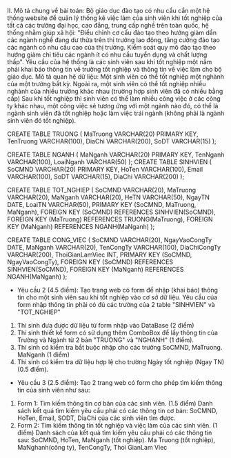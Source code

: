 II. Mô tả chung về bài toán:
Bộ giáo dục đào tạo có nhu cầu cần một hệ thống website để quản lý thống kê việc làm của sinh viên khi tốt nghiệp của tất cả các trường đại học, cao đẳng, trung cấp nghề trên toàn quốc, hệ thống nhằm giúp xã hội: "Điều chỉnh cơ cấu đào tạo theo hướng giảm dần các ngành nghề đang dư thừa trên thị trường lao động, tăng cường đào tạo các ngành có nhu cầu cao của thị trường. Kiểm soát quy mô đào tạo theo hướng giảm chỉ tiêu các ngành ít có nhu cầu tuyển dụng và chất lượng thấp".
Yêu cầu của hệ thống là các sinh viên sau khi tốt nghiệp một năm phải khai báo thông tin về trường tốt nghiệp và thông tin về việc làm cho bộ giáo dục.
Mô tả quan hệ dữ liệu:
Một sinh viên có thể tốt nghiệp một nghành của một trường bất kỳ. Ngoài ra, một sinh viên có thể tốt nghiệp nhiều nghành của nhiều trường khác nhau (trường hợp sinh viên đã có nhiều bằng cấp)
Sau khi tốt nghiệp thì sinh viên có thể làm nhiều công việc ở các công ty khác nhau, một công việc sẽ tương ứng với một ngành nào đó, có thể là ngành sinh viên đã tốt nghiệp hoặc làm việc trái ngành (không phải là ngành sinh viên đó tốt nghiệp).

CREATE TABLE TRUONG (
    MaTruong VARCHAR(20) PRIMARY KEY,
    TenTruong VARCHAR(100),
    DiaChi VARCHAR(200),
    SoDT VARCHAR(15)
);

CREATE TABLE NGANH (
    MaNganh VARCHAR(20) PRIMARY KEY,
    TenNganh VARCHAR(100),
    LoaiNganh VARCHAR(50)
);
CREATE TABLE SINHVIEN (
    SoCMND VARCHAR(20) PRIMARY KEY,
    HoTen VARCHAR(100),
    Email VARCHAR(100),
    SoDT VARCHAR(15),
    DiaChi VARCHAR(200)
);

CREATE TABLE TOT_NGHIEP (
    SoCMND VARCHAR(20),
    MaTruong VARCHAR(20),
    MaNganh VARCHAR(20),
    HeTN VARCHAR(50),
    NgayTN DATE,
    LoaiTN VARCHAR(50),
    PRIMARY KEY (SoCMND, MaTruong, MaNganh),
    FOREIGN KEY (SoCMND) REFERENCES SINHVIEN(SoCMND),
    FOREIGN KEY (MaTruong) REFERENCES TRUONG(MaTruong),
    FOREIGN KEY (MaNganh) REFERENCES NGANH(MaNganh)
);

CREATE TABLE CONG_VIEC (
    SoCMND VARCHAR(20),
    NgayVaoCongTy DATE,
    MaNganh VARCHAR(20),
    TenCongTy VARCHAR(100),
    DiaChiCongTy VARCHAR(200),
    ThoiGianLamViec INT,
    PRIMARY KEY (SoCMND, NgayVaoCongTy),
    FOREIGN KEY (SoCMND) REFERENCES SINHVIEN(SoCMND),
    FOREIGN KEY (MaNganh) REFERENCES NGANH(MaNganh)
);
* Yêu cầu 2 (4.5 điểm): Tạo trang web có form để nhập (khai báo) thông tin cho một sinh viên sau khi tốt nghiệp vào cơ sở dữ liệu.
Yêu cầu của form nhập thông tin phải có đủ các trường của 2 table "SINHVIEN" và "TOT_NGHIEP"
1. Thí sinh đưa được dữ liệu từ form nhập vào DataBase (2 điểm)
2. Thí sinh thiết kế form có sử dụng thêm ComboBox để lấy thông tin của Trường và Ngành từ 2 bản "TRUONG" và "NGHANH" (1 điểm).
3. Thí sinh có kiểm tra bắt buộc nhập cho các trường SoCMND, MaTruong. MaNganh
(1 điểm)
4. Thí sinh có kiểm tra dữ liệu hợp lệ cho trường Ngày tốt nghiệp (Ngay TN) (0.5 điểm).
* Yêu cầu 3 (2.5 điểm): Tạo 2 trang web có form cho phép tìm kiếm thông tin của sinh viên như sau:
1. Form 1: Tìm kiếm thông tin cơ bản của các sinh viên. (1.5 điểm)
Danh sách kết quả tìm kiếm yêu cầu phải có các thông tin cơ bản: SoCMND, HoTen, Email, SODT, DiaChi của các sinh viên tìm được.
2. Form 2: Tìm kiếm thông tin tốt nghiệp và việc làm của các sinh viên. (1 điểm)
Danh sách của kết quả tìm kiếm yêu cầu phải có các thông tin sau: SoCMND, HoTen, MaNganh (tốt nghiệp). Ma Truong (tốt nghiệp), MaNghanh(công ty), TenCongTy, Thoi GianLam Viec